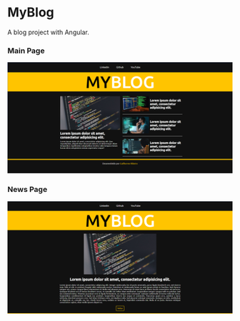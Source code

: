 <h1>MyBlog</h1>

<p>A blog project with Angular.</p>

<h3>Main Page</h3>
<img src="assets/images/main_page.png">

<h3>News Page</h3>
<img src="assets/images/news_page.png">